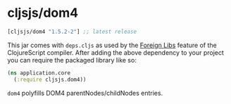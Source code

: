 # cljsjs/dom4

[](dependency)
```clojure
[cljsjs/dom4 "1.5.2-2"] ;; latest release
```
[](/dependency)

This jar comes with `deps.cljs` as used by the [Foreign Libs][flibs] feature
of the ClojureScript compiler. After adding the above dependency to your project
you can require the packaged library like so:

```clojure
(ns application.core
  (:require cljsjs.dom4))
```

`dom4` polyfills DOM4 parentNodes/childNodes entries.

[flibs]: https://clojurescript.org/reference/packaging-foreign-deps
